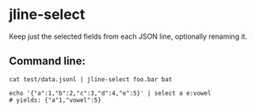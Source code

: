 jline-select
============

Keep just the selected fields from each JSON line, optionally renaming it.


## Command line:

    cat test/data.jsonl | jline-select foo.bar bat

    echo '{"a":1,"b":2,"c":3,"d":4,"e":5}' | select a e:vowel
    # yields: {"a"1,"vowel":5}


